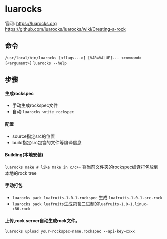 # luarocks
官网: https://luarocks.org
https://github.com/luarocks/luarocks/wiki/Creating-a-rock
## 命令
`/usr/local/bin/luarocks [<flags...>] [VAR=VALUE]... <command> [<argument>]`
`luarocks --help`
## 步骤
#### 生成rockspec
- 手动生成rockspec文件
- 自动:`luarocks write_rockspec`
#### 配置
- source指定src的位置
- build指定src包含的文件等编译信息
#### Building(本地安装)
`luarocks make # like make in c/c++`
将当前文件夹的rockspec编译打包放到本地的rock tree  
#### 手动打包
- `luarocks pack luafruits-1.0-1.rockspec` 生成 `luafruits-1.0-1.src.rock`
- `luarocks pack luafruits`生成包含二进制的`luafruits-1.0-1.linux-x86.rock`
#### 上传,rock server自动生成rock文件。
`luarocks upload your-rockspec-name.rockspec --api-key=xxxx`